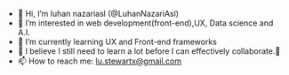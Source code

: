 - 👋 Hi, I’m luhan nazariasl (@LuhanNazariAsl)
- 👀 I’m interested in web development(front-end),UX, Data science and A.I.
- 🌱 I’m currently learning UX and Front-end frameworks
- 💞️ I believe I still need to learn a lot before I can effectively collaborate.🙂
- 📫 How to reach me: lu.stewartx@gmail.com

<!---
LH-cloud/LH-cloud is a ✨ special ✨ repository because its `README.md` (this file) appears on your GitHub profile.
You can click the Preview link to take a look at your changes.
--->

